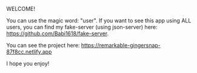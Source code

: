 WELCOME!

You can use the magic word: "user".
If you want to see this app using ALL users, you can find my fake-server (using json-server) here: https://github.com/Babi1618/fake-server.

You can see the project here:
https://remarkable-gingersnap-87f8cc.netlify.app

I hope you enjoy!
